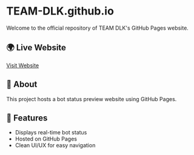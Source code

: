 # TEAM-DLK.github.io

Welcome to the official repository of TEAM DLK's GitHub Pages website.

## 🌍 Live Website
[Visit Website](https://team-dlk.github.io)

## 📌 About
This project hosts a bot status preview website using GitHub Pages.

## 🚀 Features
- Displays real-time bot status
- Hosted on GitHub Pages
- Clean UI/UX for easy navigation
